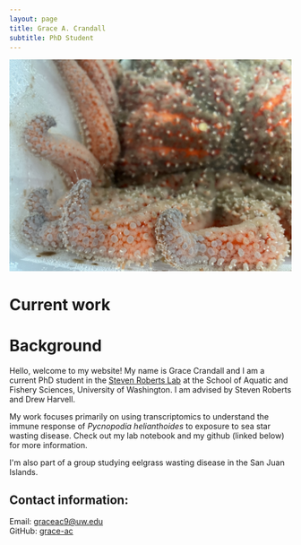```yaml
---
layout: page
title: Grace A. Crandall
subtitle: PhD Student
---
```


![img](/assets/img/pycno_adult_orange.jpeg)     

# Current work

# Background

Hello, welcome to my website! My name is Grace Crandall and I am a current PhD student in the [Steven Roberts Lab](https://faculty.washington.edu/sr320/) at the School of Aquatic and Fishery Sciences, University of Washington. I am advised by Steven Roberts and Drew Harvell.

My work focuses primarily on using transcriptomics to understand the immune response of _Pycnopodia helianthoides_ to exposure to sea star wasting disease. Check out my lab notebook and my github (linked below) for more information.   

I'm also part of a group studying eelgrass wasting disease in the San Juan Islands.


## Contact information:         
Email: graceac9@uw.edu       
GitHub: [grace-ac](https://github.com/grace-ac)      
